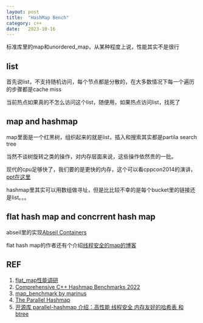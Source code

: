 ```yaml
---
layout: post
title:  "HashMap Bench"
category: c++
date:   2023-10-16
---
```


标准库里的map和unordered_map，从某种程度上说，性能其实不是很行

## list

首先说list，不支持随机访问，每个节点都是分散的，在大多数情况下每一个遍历的步骤都是cache miss

当前热点如果真的不怎么访问这个list，随便用，如果热点访问list，找死了

## map and hashmap

map里面是一个红黑树，组织起来的就是list，插入和搜索其实都是partila search tree

当然不谈树旋转之类的操作，对内存层面来说，这些操作依然贵的一批。

现代的cpu足够快了，我们要的是更快的内存，这个可以看cppcon2014的演讲，[ppt在这里](https://github.com/CppCon/CppCon2014/blob/master/Presentations/Efficiency%20with%20Algorithms%2C%20Performance%20with%20Data%20Structures/Efficiency%20with%20Algorithms%2C%20Performance%20with%20Data%20Structures%20-%20Chandler%20Carruth%20-%20CppCon%202014.pdf)

hashmap里其实可以用数组做寻址，但是比比较不幸的是每个bucket里的链接还是list。。。

## flat hash map and concrrent hash map

abseil里的实现[Abseil Containers](https://abseil.io/docs/cpp/guides/container)

flat hash map的作者还有个介绍[线程安全的map的博客](https://greg7mdp.github.io/parallel-hashmap/)

## REF

1. [flat_map性能调研](https://zhuanlan.zhihu.com/p/661418250)
2. [Comprehensive C++ Hashmap Benchmarks 2022](https://martin.ankerl.com/2022/08/27/hashmap-bench-01/)
3. [map_benchmark by marinus](https://github.com/martinus/map_benchmark)
4. [The Parallel Hashmap](https://greg7mdp.github.io/parallel-hashmap/)
5. [开源库 parallel-hashmap 介绍：高性能 线程安全 内存友好的哈希表 和 btree](https://byronhe.com/post/2020/11/10/parallel-hashmap-btree-fast-multi-thread-intro/)


